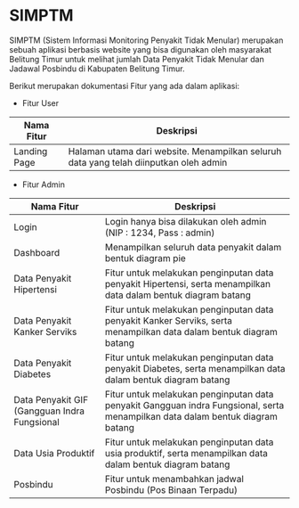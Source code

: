# SIMPTM

SIMPTM (Sistem Informasi Monitoring Penyakit Tidak Menular) merupakan sebuah aplikasi berbasis website yang bisa digunakan oleh masyarakat Belitung Timur untuk melihat jumlah Data Penyakit Tidak Menular dan Jadawal Posbindu di Kabupaten Belitung Timur.

Berikut merupakan dokumentasi Fitur yang ada dalam aplikasi:

- Fitur User

|Nama Fitur| Deskripsi |
|----------|-----------|
|Landing Page | Halaman utama dari website. Menampilkan seluruh data yang telah diinputkan oleh admin |

- Fitur Admin

|Nama Fitur| Deskripsi |
|----------|-----------|
|Login | Login hanya bisa dilakukan oleh admin (NIP : 1234, Pass : admin) |
|Dashboard | Menampilkan seluruh data penyakit dalam bentuk diagram pie |
|Data Penyakit Hipertensi| Fitur untuk melakukan penginputan data penyakit Hipertensi, serta menampilkan data dalam bentuk diagram batang |
|Data Penyakit Kanker Serviks| Fitur untuk melakukan penginputan data penyakit Kanker Serviks, serta menampilkan data dalam bentuk diagram batang |
|Data Penyakit Diabetes| Fitur untuk melakukan penginputan data penyakit Diabetes, serta menampilkan data dalam bentuk diagram batang |
|Data Penyakit GIF (Gangguan Indra Fungsional| Fitur untuk melakukan penginputan data penyakit Gangguan indra Fungsional, serta menampilkan data dalam bentuk diagram batang |
|Data Usia Produktif| Fitur untuk melakukan penginputan data usia produktif, serta menampilkan data dalam bentuk diagram batang |
|Posbindu | Fitur untuk menambahkan jadwal Posbindu (Pos Binaan Terpadu)
